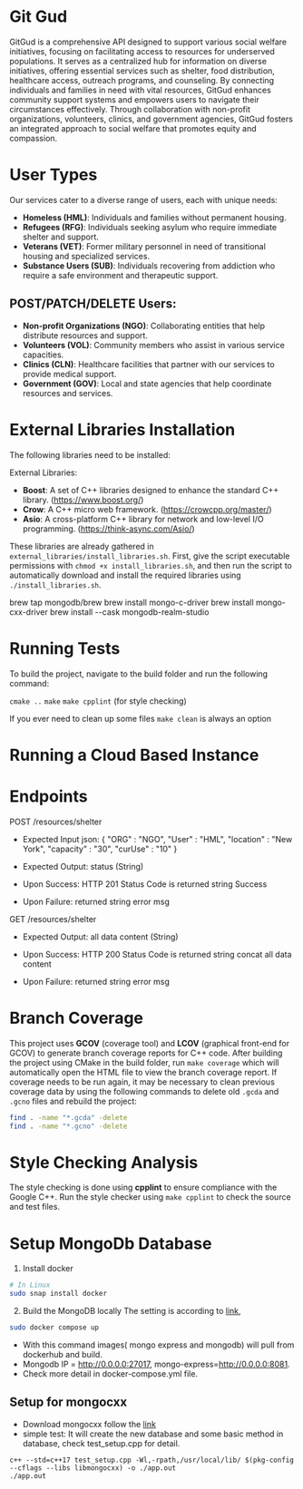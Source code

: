 # Git Gud

GitGud is a comprehensive API designed to support various social welfare initiatives, focusing on facilitating access to resources for underserved populations. It serves as a centralized hub for information on diverse initiatives, offering essential services such as shelter, food distribution, healthcare access, outreach programs, and counseling. By connecting individuals and families in need with vital resources, GitGud enhances community support systems and empowers users to navigate their circumstances effectively. Through collaboration with non-profit organizations, volunteers, clinics, and government agencies, GitGud fosters an integrated approach to social welfare that promotes equity and compassion.

# User Types

Our services cater to a diverse range of users, each with unique needs:

- **Homeless (HML)**: Individuals and families without permanent housing.
- **Refugees (RFG)**: Individuals seeking asylum who require immediate shelter and support.
- **Veterans (VET)**: Former military personnel in need of transitional housing and specialized services.
- **Substance Users (SUB)**: Individuals recovering from addiction who require a safe environment and therapeutic support.

## POST/PATCH/DELETE Users:

- **Non-profit Organizations (NGO)**: Collaborating entities that help distribute resources and support.
- **Volunteers (VOL)**: Community members who assist in various service capacities.
- **Clinics (CLN)**: Healthcare facilities that partner with our services to provide medical support.
- **Government (GOV)**: Local and state agencies that help coordinate resources and services.

# External Libraries Installation

The following libraries need to be installed:

External Libraries:
- **Boost**: A set of C++ libraries designed to enhance the standard C++ library. (https://www.boost.org/)
- **Crow**: A C++ micro web framework. (https://crowcpp.org/master/)
- **Asio**: A cross-platform C++ library for network and low-level I/O programming. (https://think-async.com/Asio/)

These libraries are already gathered in `external_libraries/install_libraries.sh`. First, give the script executable permissions with `chmod +x install_libraries.sh`, and then run the script to automatically download and install the required libraries using `./install_libraries.sh`.

brew tap mongodb/brew
brew install mongo-c-driver
brew install mongo-cxx-driver
brew install --cask mongodb-realm-studio

# Running Tests

To build the project, navigate to the build folder and run the following command:

`cmake ..` 
`make`
`make cpplint` (for style checking)

If you ever need to clean up some files `make clean` is always an option

# Running a Cloud Based Instance

# Endpoints
POST /resources/shelter
* Expected Input json:
{ 
 "ORG" : "NGO", 
 "User" : "HML", 
 "location" : "New York", 
 "capacity" : "30", 
 "curUse" : "10" 
}
* Expected Output: status (String)

* Upon Success: HTTP 201 Status Code is returned string Success
* Upon Failure: returned string error msg

GET /resources/shelter
* Expected Output: all data content (String)

* Upon Success: HTTP 200 Status Code is returned string concat all data content
* Upon Failure: returned string error msg
# Branch Coverage

This project uses **GCOV** (coverage tool) and **LCOV** (graphical front-end for GCOV) to generate branch coverage reports for C++ code. After building the project using CMake in the build folder, run `make coverage` which will automatically open the HTML file to view the branch coverage report. If coverage needs to be run again, it may be necessary to clean previous coverage data by using the following commands to delete old `.gcda` and `.gcno` files and rebuild the project:

```bash
find . -name "*.gcda" -delete
find . -name "*.gcno" -delete
```

# Style Checking Analysis

The style checking is done using **cpplint** to ensure compliance with the Google C++. Run the style checker using `make cpplint` to check the source and test files.

# Setup MongoDb Database
1. Install docker
``` bash
# In Linux
sudo snap install docker
```
2. Build the MongoDB locally
The setting is according to [link](https://hub.docker.com/_/mongo/),
``` bash
sudo docker compose up
```
* With this command images( mongo express and mongodb) will pull from dockerhub and build.
* Mongodb IP = http://0.0.0.0:27017, mongo-express=http://0.0.0.0:8081.
* Check more detail in docker-compose.yml file.
## Setup for mongocxx
* Download mongocxx follow the [link](https://www.mongodb.com/docs/languages/cpp/cpp-driver/current/get-started/download-and-install/)
* simple test:
It will create the new database and some basic method in database, check test_setup.cpp for detail.
```
c++ --std=c++17 test_setup.cpp -Wl,-rpath,/usr/local/lib/ $(pkg-config --cflags --libs libmongocxx) -o ./app.out
./app.out
```
